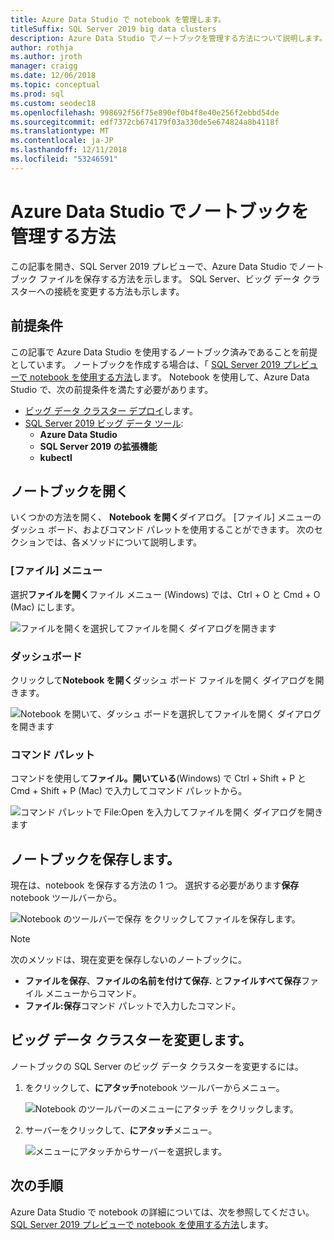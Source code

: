 ```yaml
---
title: Azure Data Studio で notebook を管理します。
titleSuffix: SQL Server 2019 big data clusters
description: Azure Data Studio でノートブックを管理する方法について説明します。 これは、保存、およびビッグ データ クラスター接続を変更するノートブックを開いてが含まれます。
author: rothja
ms.author: jroth
manager: craigg
ms.date: 12/06/2018
ms.topic: conceptual
ms.prod: sql
ms.custom: seodec18
ms.openlocfilehash: 998692f56f75e890ef0b4f8e40e256f2ebbd54de
ms.sourcegitcommit: edf7372cb674179f03a330de5e674824a8b4118f
ms.translationtype: MT
ms.contentlocale: ja-JP
ms.lasthandoff: 12/11/2018
ms.locfileid: "53246591"
---
```

# <a name="how-to-manage-notebooks-in-azure-data-studio"></a>Azure Data Studio でノートブックを管理する方法

この記事を開き、SQL Server 2019 プレビューで、Azure Data Studio でノートブック ファイルを保存する方法を示します。 SQL Server、ビッグ データ クラスターへの接続を変更する方法も示します。

## <a name="prerequisites"></a>前提条件

この記事で Azure Data Studio を使用するノートブック済みであることを前提としています。 ノートブックを作成する場合は、「 [SQL Server 2019 プレビューで notebook を使用する方法](notebooks-guidance.md)します。 Notebook を使用して、Azure Data Studio で、次の前提条件を満たす必要があります。

- [ビッグ データ クラスター デプロイ](quickstart-big-data-cluster-deploy.md)します。
- [SQL Server 2019 ビッグ データ ツール](deploy-big-data-tools.md):
   - **Azure Data Studio**
   - **SQL Server 2019 の拡張機能**
   - **kubectl**

## <a name="open-a-notebook"></a>ノートブックを開く

いくつかの方法を開く、 **Notebook を開く**ダイアログ。 [ファイル] メニューのダッシュ ボード、およびコマンド パレットを使用することができます。 次のセクションでは、各メソッドについて説明します。

### <a name="file-menu"></a>[ファイル] メニュー

選択**ファイルを開く**ファイル メニュー (Windows) では、Ctrl + O と Cmd + O (Mac) にします。

![ファイルを開くを選択してファイルを開く ダイアログを開きます](./media/notebooks-how-to-manage/open-file-1.png) 

### <a name="dashboard"></a>ダッシュボード

クリックして**Notebook を開く**ダッシュ ボード ファイルを開く ダイアログを開きます。

![Notebook を開いて、ダッシュ ボードを選択してファイルを開く ダイアログを開きます](./media/notebooks-how-to-manage/open-file-2.png) 

### <a name="command-palette"></a>コマンド パレット

コマンドを使用して**ファイル。開いている**(Windows) で Ctrl + Shift + P と Cmd + Shift + P (Mac) で入力してコマンド パレットから。

![コマンド パレットで File:Open を入力してファイルを開く ダイアログを開きます](./media/notebooks-how-to-manage/open-file-3.png)

## <a name="save-a-notebook"></a>ノートブックを保存します。

現在は、notebook を保存する方法の 1 つ。 選択する必要があります**保存**notebook ツールバーから。

![Notebook のツールバーで保存 をクリックしてファイルを保存します。](./media/notebooks-how-to-manage/save-file-1.png)

> [!NOTE]
> 次のメソッドは、現在変更を保存しないのノートブックに。
>
> - **ファイルを保存**、**ファイルの名前を付けて保存.** と**ファイルすべて保存**ファイル メニューからコマンド。
> - **ファイル:保存**コマンド パレットで入力したコマンド。

## <a name="change-the-big-data-cluster"></a>ビッグ データ クラスターを変更します。

ノートブックの SQL Server のビッグ データ クラスターを変更するには。

1. をクリックして、**にアタッチ**notebook ツールバーからメニュー。

   ![Notebook のツールバーのメニューにアタッチ をクリックします。](./media/notebooks-how-to-manage/select-attach-to-1.png)

2. サーバーをクリックして、**にアタッチ**メニュー。

   ![メニューにアタッチからサーバーを選択します。](./media/notebooks-how-to-manage/select-attach-to-2.png)

## <a name="next-steps"></a>次の手順

Azure Data Studio で notebook の詳細については、次を参照してください。 [SQL Server 2019 プレビューで notebook を使用する方法](notebooks-guidance.md)します。